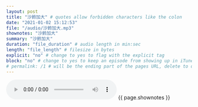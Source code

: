 ```yaml
---
layout: post
title: "沙鈴加大" # quotes allow forbidden characters like the colon
date: "2021-01-02 15:12:53"
file: "/audio/沙鈴加大.mp3"
shownotes: "沙鈴加大"
summary: "沙鈴加大"
duration: "file_duration" # audio length in min:sec
length: "file_length" # filesize in bytes
explicit: "no" # change to yes to flag with the explicit tag
block: "no" # change to yes to keep an episode from showing up in iTunes
# permalink: /1 # will be the ending part of the pages URL, delete to default to the title
---
```


<audio controls>
<source src="{{site.url}}{{site.baseurl}}{{ page.file }}" type="audio/x-mp3">
Your browser does not support the audio element.
</audio>
{{ page.shownotes }}
